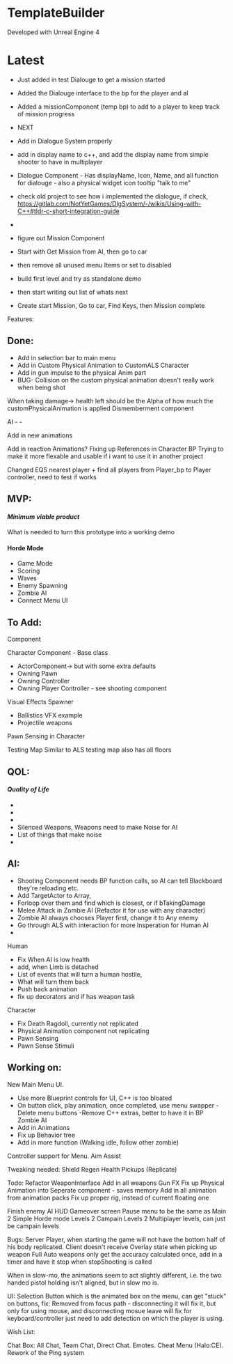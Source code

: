 # TemplateBuilder
Developed with Unreal Engine 4

# Latest
+ Just added in test Dialouge to get a mission started
+ Added the Dialouge interface to the bp for the player and aI 
+ Added a missionComponent (temp bp) to add to a player to keep track of mission progress

+ NEXT 
+ Add in Dialogue System properly
+ add in display name to c++, and add the display name from simple shooter to have in multiplayer 
+ Dialogue Component - Has displayName, Icon, Name, and all function for dialouge - also a physical widget icon tooltip "talk to me"
+ check old project to see how i implemented the dialogue, if check, 
  https://gitlab.com/NotYetGames/DlgSystem/-/wikis/Using-with-C++#tldr-c-short-integration-guide
+ 
+ figure out Mission Component 
+ Start with Get Mission from AI, then go to car 
+ then remove all unused menu Items or set to disabled
+ build first level and try as standalone demo
+ then start writing out list of whats next 
+ Create start Mission, Go to car, Find Keys, then Mission complete 

Features:

## Done:
+ Add in selection bar to main menu
+ Add in Custom Physical Animation to CustomALS Character
+ Add in gun impulse to the physical Anim part
+ BUG- Collision on the custom physical animation doesn't really work when being shot

When taking damage-> health left should be the Alpha of how much the customPhysicalAnimation is applied
Dismemberment component 

AI - -

Add in new animations

Add in reaction Animations?
Fixing up References in Character BP
Trying to make it more flexable and usable if i want to use it in another project

Changed EQS nearest player + find all players from Player_bp to Player controller, need to test if works

## MVP:
#### _Minimum viable product_
What is needed to turn this prototype into a working demo
#### Horde Mode
- Game Mode
- Scoring
- Waves
- Enemy Spawning
- Zombie AI
- Connect Menu UI

## To Add:
Component

Character Component - Base class
- ActorComponent-> but with some extra defaults
- Owning Pawn
- Owning Controller
- Owning Player Controller - see shooting component

Visual Effects Spawner 
- Ballistics VFX example 
- Projectile weapons


Pawn Sensing in Character

Testing Map
Similar to ALS testing map 
also has all floors 


## QOL:
#### _Quality of Life_
+ 
+ 
+ 
+ Silenced Weapons, Weapons need to make Noise for AI 
+ List of things that make noise 
+ 

## AI:

+ Shooting Component needs BP function calls, so AI can tell Blackboard they're reloading etc.
+ Add TargetActor to Array, 
+ Forloop over them and find which is closest, or if bTakingDamage
+ Melee Attack in Zombie AI (Refactor it for use with any character)
+ Zombie AI always chooses Player first, change it to Any enemy
+ Go through ALS with interaction for more Insperation for Human AI
+ 
Human
+ Fix When AI is low health
+ add,  when Limb is detached 
+ List of events that will turn a human hostile,
+ What will turn them back 
+ Push back animation
+ fix up decorators and if has weapon task 

Character
+ Fix Death Ragdoll, currently not replicated
+ Physical Animation component not replicating
+ Pawn Sensing
+ Pawn Sense Stimuli 

## Working on:
New Main Menu UI.
+ Use more Blueprint controls for UI, C++ is too bloated
+ On button click, play animation, once completed, use menu swapper
-Delete menu buttons 
-Remove C++ extras, better to have it in BP
Zombie AI
+ Add in Animations
+ Fix up Behavior tree 
+ Add in more function (Walking idle, follow other zombie)


Controller support for Menu.
Aim Assist

Tweaking needed:
Shield Regen 
Health Pickups (Replicate)

Todo: 
Refactor WeaponInterface
Add in all weapons 
Gun FX
Fix up Physical Animation into Seperate component - saves memory
Add in all animation from animation packs
Fix up proper rig, instead of current floating one



Finish enemy AI 
HUD 
Gameover screen 
Pause menu to be the same as Main
2 Simple Horde mode Levels
2 Campain Levels
2 Multiplayer levels, can just be campain levels



Bugs:
Server Player, when starting the game will not have the bottom half of his body replicated.
Client doesn't receive Overlay state when picking up weapon
Full Auto weapons only get the accuracy calculated once, add in a timer and have it stop when stopShooting is called

When in slow-mo, the animations seem to act slightly different, i.e. the two handed pistol holding isn't aligned, but in slow mo is.

UI: 
    Selection Button which is the animated box on the menu, can get "stuck" on buttons, 
    fix: Removed from focus path - disconnecting it will fix it, but only for using mouse, 
    and disconnecting mosue leave will fix for keyboard/controller
    just need to add detection on which the player is using.


Wish List: 

Chat Box: All Chat, Team Chat, Direct Chat.
Emotes. 
Cheat Menu (Halo:CE).
Rework of the Ping system 
